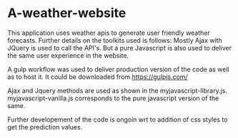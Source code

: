 # A-weather-website

This application uses weather apis to generate user friendly weather forecasts. Further details on the toolkits used is follows:
Mostly Ajax with JQuery is used to call the API's. But a pure Javascript is also used to deliver the same user experience in the website.

A gulp workflow was used to deliver production version of the code as well as to host it. It could be downloaded from https://gulpjs.com/

Ajax and Jquery methods are used as shown in the myjavascript-library.js. myjavascript-vanilla.js corresponds to the pure javascript version of the same.

Further developement of the code is ongoin wrt to addition of css styles to get the prediction values.
